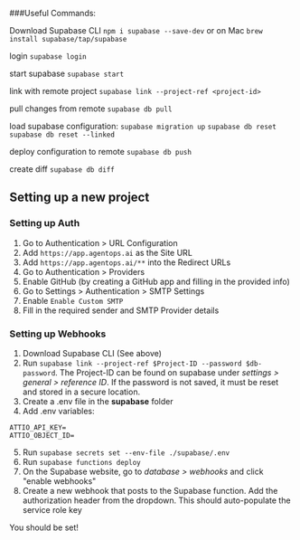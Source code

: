 ###Useful Commands:

Download Supabase CLI
```npm i supabase --save-dev```
or on Mac
```brew install supabase/tap/supabase```

login 
```supabase login```

start supabase
```supabase start```

link with remote project
```supabase link --project-ref <project-id>```

pull changes from remote
```supabase db pull```

load supabase configuration:
```supabase migration up```
```supabase db reset```
```supabase db reset --linked```

deploy configuration to remote
```supabase db push```

create diff
```supabase db diff```

## Setting up a new project

### Setting up Auth

1. Go to Authentication > URL Configuration
2. Add `https://app.agentops.ai` as the Site URL
3. Add `https://app.agentops.ai/**` into the Redirect URLs
4. Go to Authentication > Providers
5. Enable GitHub (by creating a GitHub app and filling in the provided info)
6. Go to Settings > Authentication > SMTP Settings
7. Enable `Enable Custom SMTP`
8. Fill in the required sender and SMTP Provider details

### Setting up Webhooks

1. Download Supabase CLI (See above)
2. Run ```supabase link --project-ref $Project-ID --password $db-password```. The Project-ID can be found on supabase under *settings > general > reference ID*. If the password is not saved, it must be reset and stored in a secure location.
3. Create a .env file in the **supabase** folder
4. Add .env variables: 
  ```
  ATTIO_API_KEY=
  ATTIO_OBJECT_ID=
  ```

5. Run ```supabase secrets set --env-file ./supabase/.env```
6. Run ```supabase functions deploy```
7. On the Supabase website, go to *database > webhooks* and click "enable webhooks"
8. Create a new webhook that posts to the Supabase function. Add the authorization header from the dropdown. This should auto-populate the service role key

You should be set!
